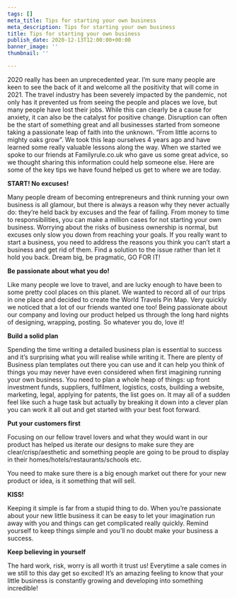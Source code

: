 ```yaml
---
tags: []
meta_title: Tips for starting your own business
meta_description: Tips for starting your own business
title: Tips for starting your own business
publish_date: 2020-12-13T12:00:00+00:00
banner_image: ''
thumbnail: ''

---
```

2020 really has been an unprecedented year. I’m sure many people are keen to see the back of it and welcome all the positivity that will come in 2021. The travel industry has been severely impacted by the pandemic, not only has it prevented us from seeing the people and places we love, but many people have lost their jobs. While this can clearly be a cause for anxiety, it can also be the catalyst for positive change. Disruption can often be the start of something great and all businesses started from someone taking a passionate leap of faith into the unknown. “From little acorns to mighty oaks grow”. We took this leap ourselves 4 years ago and have learned some really valuable lessons along the way. When we started we spoke to our friends at Familyrule.co.uk who gave us some great advice, so we thought sharing this information could help someone else. Here are some of the key tips we have found helped us get to where we are today.

  
**START! No excuses!**

Many people dream of becoming entrepreneurs and think running your own business is all glamour, but there is always a reason why they never actually do: they’re held back by excuses and the fear of failing. From money to time to responsibilities, you can make a million cases for not starting your own business. Worrying about the risks of business ownership is normal, but excuses only slow you down from reaching your goals. If you really want to start a business, you need to address the reasons you think you can’t start a business and get rid of them. Find a solution to the issue rather than let it hold you back. Dream big, be pragmatic, GO FOR IT!

  
**Be passionate about what you do!**

Like many people we love to travel, and are lucky enough to have been to some pretty cool places on this planet. We wanted to record all of our trips in one place and decided to create the World Travels Pin Map. Very quickly we noticed that a lot of our friends wanted one too! Being passionate about our company and loving our product helped us through the long hard nights of designing, wrapping, posting. So whatever you do, love it!

  
**Build a solid plan**

Spending the time writing a detailed business plan is essential to success and it’s surprising what you will realise while writing it. There are plenty of Business plan templates out there you can use and it can help you think of things you may never have even considered when first imagining running your own business. You need to plan a whole heap of things: up front investment funds, suppliers, fulfilment, logistics, costs, building a website, marketing, legal, applying for patents, the list goes on. It may all of a sudden feel like such a huge task but actually by breaking it down into a clever plan you can work it all out and get started with your best foot forward.

  
**Put your customers first**

Focusing on our fellow travel lovers and what they would want in our product has helped us iterate our designs to make sure they are clear/crisp/aesthetic and something people are going to be proud to display in their homes/hotels/restaurants/schools etc.

You need to make sure there is a big enough market out there for your new product or idea, is it something that will sell.

**KISS!**

Keeping it simple is far from a stupid thing to do. When you’re passionate about your new little business it can be easy to let your imagination run away with you and things can get complicated really quickly. Remind yourself to keep things simple and you’ll no doubt make your business a success.

  
**Keep believing in yourself**

The hard work, risk, worry is all worth it trust us! Everytime a sale comes in we still to this day get so excited! It’s an amazing feeling to know that your little business is constantly growing and developing into something incredible!